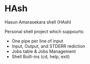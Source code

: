 # HAsh
Hasun Amarasekara shell (HAsh)


Personal shell project which suppourts:
+ One pipe per line of input
+ Input, Output, and STDERR rediction 
+ Jobs table & Jobs Management
+ Shell Built-ins (cd, help, exit)
